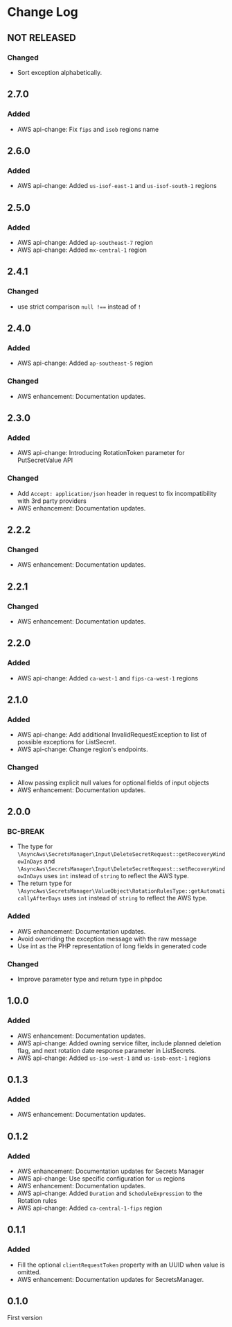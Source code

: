 # Change Log

## NOT RELEASED

### Changed

- Sort exception alphabetically.

## 2.7.0

### Added

- AWS api-change: Fix `fips` and `isob` regions name

## 2.6.0

### Added

- AWS api-change: Added `us-isof-east-1`  and `us-isof-south-1` regions

## 2.5.0

### Added

- AWS api-change: Added `ap-southeast-7` region
- AWS api-change: Added `mx-central-1` region

## 2.4.1

### Changed

- use strict comparison `null !==` instead of `!`

## 2.4.0

### Added

- AWS api-change: Added `ap-southeast-5` region

### Changed

- AWS enhancement: Documentation updates.

## 2.3.0

### Added

- AWS api-change: Introducing RotationToken parameter for PutSecretValue API

### Changed

- Add `Accept: application/json` header in request to fix incompatibility with 3rd party providers
- AWS enhancement: Documentation updates.

## 2.2.2

### Changed

- AWS enhancement: Documentation updates.

## 2.2.1

### Changed

- AWS enhancement: Documentation updates.

## 2.2.0

### Added

- AWS api-change: Added `ca-west-1` and `fips-ca-west-1` regions

## 2.1.0

### Added

- AWS api-change: Add additional InvalidRequestException to list of possible exceptions for ListSecret.
- AWS api-change: Change region's endpoints.

### Changed

- Allow passing explicit null values for optional fields of input objects
- AWS enhancement: Documentation updates.

## 2.0.0

### BC-BREAK

- The type for `\AsyncAws\SecretsManager\Input\DeleteSecretRequest::getRecoveryWindowInDays` and `\AsyncAws\SecretsManager\Input\DeleteSecretRequest::setRecoveryWindowInDays` uses `int` instead of `string` to reflect the AWS type.
- The return type for `\AsyncAws\SecretsManager\ValueObject\RotationRulesType::getAutomaticallyAfterDays` uses `int` instead of `string` to reflect the AWS type.

### Added

- AWS enhancement: Documentation updates.
- Avoid overriding the exception message with the raw message
- Use int as the PHP representation of long fields in generated code

### Changed

- Improve parameter type and return type in phpdoc

## 1.0.0

### Added

- AWS enhancement: Documentation updates.
- AWS api-change: Added owning service filter, include planned deletion flag, and next rotation date response parameter in ListSecrets.
- AWS api-change: Added `us-iso-west-1` and `us-isob-east-1` regions

## 0.1.3

### Added

- AWS enhancement: Documentation updates.

## 0.1.2

### Added

- AWS enhancement: Documentation updates for Secrets Manager
- AWS api-change: Use specific configuration for `us` regions
- AWS enhancement: Documentation updates.
- AWS api-change: Added `Duration` and `ScheduleExpression` to the Rotation rules
- AWS api-change: Added `ca-central-1-fips` region

## 0.1.1

### Added

- Fill the optional `clientRequestToken` property with an UUID when value is omitted.
- AWS enhancement: Documentation updates for SecretsManager.

## 0.1.0

First version
